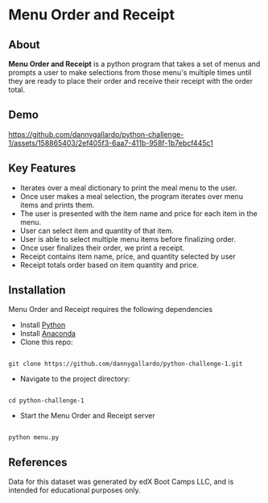 # Menu Order and Receipt


## About

**Menu Order and Receipt** is a python program that takes a set of menus and
prompts a user to make selections from those menu's multiple times until they are 
ready to place their order and receive their receipt with the order total.  

## Demo


https://github.com/dannygallardo/python-challenge-1/assets/158865403/2ef405f3-6aa7-411b-958f-1b7ebcf445c1



## Key Features
- Iterates over a meal dictionary to print the meal menu to the user.
- Once user makes a meal selection, the program iterates over menu items 
and prints them.
- The user is presented with the item name and price for each item in the menu.
- User can select item and quantity of that item.
- User is able to select multiple menu items before finalizing order.
- Once user finalizes their order, we print a receipt.
- Receipt contains item name, price, and quantity selected by user
- Receipt totals order based on item quantity and price.

## Installation
Menu Order and Receipt requires the following dependencies
- Install [Python](https://www.python.org/)
- Install [Anaconda](https://www.anaconda.com/download )
- Clone this repo:  
```

git clone https://github.com/dannygallardo/python-challenge-1.git

```
- Navigate to the project directory:  
```

cd python-challenge-1

```
- Start the Menu Order and Receipt server   
```

python menu.py

```

## References
Data for this dataset was generated by edX Boot Camps LLC, and is intended for educational purposes only.





